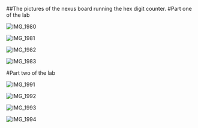 ##The pictures of the nexus board running the hex digit counter.
#Part one of the lab

![IMG_1980](https://user-images.githubusercontent.com/57019745/156906034-93b9e889-6102-43dd-8667-de29019fcbb2.jpeg)

![IMG_1981](https://user-images.githubusercontent.com/57019745/156906036-c7414883-0873-4a54-b818-0e9c7703162b.jpeg)

![IMG_1982](https://user-images.githubusercontent.com/57019745/156906042-9abcc258-7822-4ae9-92d3-90eff063bb9e.jpeg)

![IMG_1983](https://user-images.githubusercontent.com/57019745/156906054-e225ac7d-1eb9-4144-9227-1f110d6f8614.jpeg)

#Part two of the lab

![IMG_1991](https://user-images.githubusercontent.com/57019745/156906128-8a09f227-a9e1-428c-9c1f-6e5d97c04bbf.jpeg)

![IMG_1992](https://user-images.githubusercontent.com/57019745/156906131-559bc798-7234-46e8-bdab-388daab222f3.jpeg)

![IMG_1993](https://user-images.githubusercontent.com/57019745/156906137-8643cf2d-d27d-4d31-9aa1-d00dd4c61dd9.jpeg)

![IMG_1994](https://user-images.githubusercontent.com/57019745/156906138-276535c7-e7c3-439c-b2e3-1bed61b97576.jpeg)
